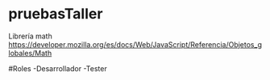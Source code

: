# pruebasTaller

Librería math
https://developer.mozilla.org/es/docs/Web/JavaScript/Referencia/Objetos_globales/Math

#Roles
-Desarrollador
-Tester
